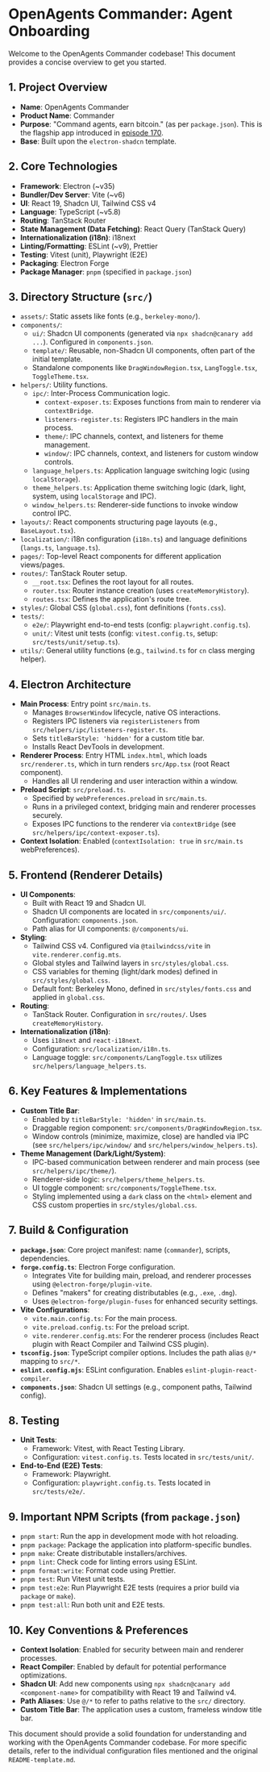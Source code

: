# OpenAgents Commander: Agent Onboarding

Welcome to the OpenAgents Commander codebase! This document provides a concise overview to get you started.

## 1. Project Overview

*   **Name**: OpenAgents Commander
*   **Product Name**: Commander
*   **Purpose**: "Command agents, earn bitcoin." (as per `package.json`). This is the flagship app introduced in [episode 170](https://x.com/OpenAgentsInc/status/1919797578452869267).
*   **Base**: Built upon the `electron-shadcn` template.

## 2. Core Technologies

*   **Framework**: Electron (~v35)
*   **Bundler/Dev Server**: Vite (~v6)
*   **UI**: React 19, Shadcn UI, Tailwind CSS v4
*   **Language**: TypeScript (~v5.8)
*   **Routing**: TanStack Router
*   **State Management (Data Fetching)**: React Query (TanStack Query)
*   **Internationalization (i18n)**: i18next
*   **Linting/Formatting**: ESLint (~v9), Prettier
*   **Testing**: Vitest (unit), Playwright (E2E)
*   **Packaging**: Electron Forge
*   **Package Manager**: `pnpm` (specified in `package.json`)

## 3. Directory Structure (`src/`)

*   `assets/`: Static assets like fonts (e.g., `berkeley-mono/`).
*   `components/`:
    *   `ui/`: Shadcn UI components (generated via `npx shadcn@canary add ...`). Configured in `components.json`.
    *   `template/`: Reusable, non-Shadcn UI components, often part of the initial template.
    *   Standalone components like `DragWindowRegion.tsx`, `LangToggle.tsx`, `ToggleTheme.tsx`.
*   `helpers/`: Utility functions.
    *   `ipc/`: Inter-Process Communication logic.
        *   `context-exposer.ts`: Exposes functions from main to renderer via `contextBridge`.
        *   `listeners-register.ts`: Registers IPC handlers in the main process.
        *   `theme/`: IPC channels, context, and listeners for theme management.
        *   `window/`: IPC channels, context, and listeners for custom window controls.
    *   `language_helpers.ts`: Application language switching logic (using `localStorage`).
    *   `theme_helpers.ts`: Application theme switching logic (dark, light, system, using `localStorage` and IPC).
    *   `window_helpers.ts`: Renderer-side functions to invoke window control IPC.
*   `layouts/`: React components structuring page layouts (e.g., `BaseLayout.tsx`).
*   `localization/`: i18n configuration (`i18n.ts`) and language definitions (`langs.ts`, `language.ts`).
*   `pages/`: Top-level React components for different application views/pages.
*   `routes/`: TanStack Router setup.
    *   `__root.tsx`: Defines the root layout for all routes.
    *   `router.tsx`: Router instance creation (uses `createMemoryHistory`).
    *   `routes.tsx`: Defines the application's route tree.
*   `styles/`: Global CSS (`global.css`), font definitions (`fonts.css`).
*   `tests/`:
    *   `e2e/`: Playwright end-to-end tests (config: `playwright.config.ts`).
    *   `unit/`: Vitest unit tests (config: `vitest.config.ts`, setup: `src/tests/unit/setup.ts`).
*   `utils/`: General utility functions (e.g., `tailwind.ts` for `cn` class merging helper).

## 4. Electron Architecture

*   **Main Process**: Entry point `src/main.ts`.
    *   Manages `BrowserWindow` lifecycle, native OS interactions.
    *   Registers IPC listeners via `registerListeners` from `src/helpers/ipc/listeners-register.ts`.
    *   Sets `titleBarStyle: 'hidden'` for a custom title bar.
    *   Installs React DevTools in development.
*   **Renderer Process**: Entry HTML `index.html`, which loads `src/renderer.ts`, which in turn renders `src/App.tsx` (root React component).
    *   Handles all UI rendering and user interaction within a window.
*   **Preload Script**: `src/preload.ts`.
    *   Specified by `webPreferences.preload` in `src/main.ts`.
    *   Runs in a privileged context, bridging main and renderer processes securely.
    *   Exposes IPC functions to the renderer via `contextBridge` (see `src/helpers/ipc/context-exposer.ts`).
*   **Context Isolation**: Enabled (`contextIsolation: true` in `src/main.ts` webPreferences).

## 5. Frontend (Renderer Details)

*   **UI Components**:
    *   Built with React 19 and Shadcn UI.
    *   Shadcn UI components are located in `src/components/ui/`. Configuration: `components.json`.
    *   Path alias for UI components: `@/components/ui`.
*   **Styling**:
    *   Tailwind CSS v4. Configured via `@tailwindcss/vite` in `vite.renderer.config.mts`.
    *   Global styles and Tailwind layers in `src/styles/global.css`.
    *   CSS variables for theming (light/dark modes) defined in `src/styles/global.css`.
    *   Default font: Berkeley Mono, defined in `src/styles/fonts.css` and applied in `global.css`.
*   **Routing**:
    *   TanStack Router. Configuration in `src/routes/`. Uses `createMemoryHistory`.
*   **Internationalization (i18n)**:
    *   Uses `i18next` and `react-i18next`.
    *   Configuration: `src/localization/i18n.ts`.
    *   Language toggle: `src/components/LangToggle.tsx` utilizes `src/helpers/language_helpers.ts`.

## 6. Key Features & Implementations

*   **Custom Title Bar**:
    *   Enabled by `titleBarStyle: 'hidden'` in `src/main.ts`.
    *   Draggable region component: `src/components/DragWindowRegion.tsx`.
    *   Window controls (minimize, maximize, close) are handled via IPC (see `src/helpers/ipc/window/` and `src/helpers/window_helpers.ts`).
*   **Theme Management (Dark/Light/System)**:
    *   IPC-based communication between renderer and main process (see `src/helpers/ipc/theme/`).
    *   Renderer-side logic: `src/helpers/theme_helpers.ts`.
    *   UI toggle component: `src/components/ToggleTheme.tsx`.
    *   Styling implemented using a `dark` class on the `<html>` element and CSS custom properties in `src/styles/global.css`.

## 7. Build & Configuration

*   **`package.json`**: Core project manifest: name (`commander`), scripts, dependencies.
*   **`forge.config.ts`**: Electron Forge configuration.
    *   Integrates Vite for building main, preload, and renderer processes using `@electron-forge/plugin-vite`.
    *   Defines "makers" for creating distributables (e.g., `.exe`, `.dmg`).
    *   Uses `@electron-forge/plugin-fuses` for enhanced security settings.
*   **Vite Configurations**:
    *   `vite.main.config.ts`: For the main process.
    *   `vite.preload.config.ts`: For the preload script.
    *   `vite.renderer.config.mts`: For the renderer process (includes React plugin with React Compiler and Tailwind CSS plugin).
*   **`tsconfig.json`**: TypeScript compiler options. Includes the path alias `@/*` mapping to `src/*`.
*   **`eslint.config.mjs`**: ESLint configuration. Enables `eslint-plugin-react-compiler`.
*   **`components.json`**: Shadcn UI settings (e.g., component paths, Tailwind config).

## 8. Testing

*   **Unit Tests**:
    *   Framework: Vitest, with React Testing Library.
    *   Configuration: `vitest.config.ts`. Tests located in `src/tests/unit/`.
*   **End-to-End (E2E) Tests**:
    *   Framework: Playwright.
    *   Configuration: `playwright.config.ts`. Tests located in `src/tests/e2e/`.

## 9. Important NPM Scripts (from `package.json`)

*   `pnpm start`: Run the app in development mode with hot reloading.
*   `pnpm package`: Package the application into platform-specific bundles.
*   `pnpm make`: Create distributable installers/archives.
*   `pnpm lint`: Check code for linting errors using ESLint.
*   `pnpm format:write`: Format code using Prettier.
*   `pnpm test`: Run Vitest unit tests.
*   `pnpm test:e2e`: Run Playwright E2E tests (requires a prior build via `package` or `make`).
*   `pnpm test:all`: Run both unit and E2E tests.

## 10. Key Conventions & Preferences

*   **Context Isolation**: Enabled for security between main and renderer processes.
*   **React Compiler**: Enabled by default for potential performance optimizations.
*   **Shadcn UI**: Add new components using `npx shadcn@canary add <component-name>` for compatibility with React 19 and Tailwind v4.
*   **Path Aliases**: Use `@/*` to refer to paths relative to the `src/` directory.
*   **Custom Title Bar**: The application uses a custom, frameless window title bar.

This document should provide a solid foundation for understanding and working with the OpenAgents Commander codebase. For more specific details, refer to the individual configuration files mentioned and the original `README-template.md`.
